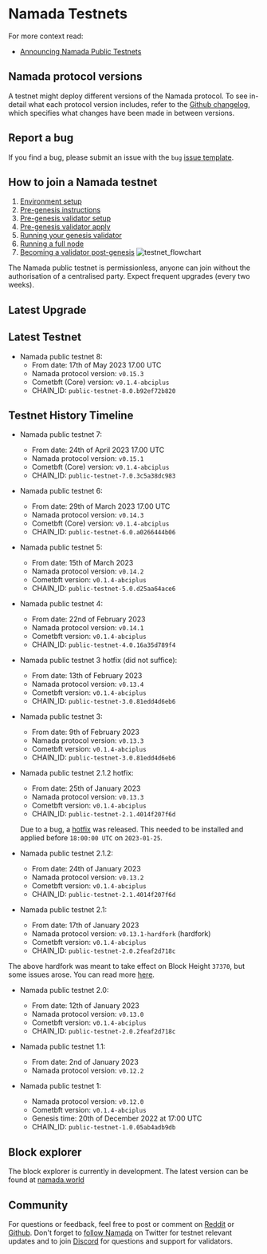 # Namada Testnets

For more context read:

- [Announcing Namada Public Testnets](https://blog.namada.net/announcing-namada-public-testnets/)

## Namada protocol versions

A testnet might deploy different versions of the Namada protocol. To see in-detail what each protocol version includes, refer to the [Github changelog](https://github.com/anoma/namada/tree/main/.changelog), which specifies what changes have been made in between versions.

## Report a bug

If you find a bug, please submit an issue with the `bug` [issue template](https://github.com/anoma/namada/issues/new/choose).

## How to join a Namada testnet

1. [Environment setup](./environment-setup.md)
2. [Pre-genesis instructions](./pre-genesis.md)
3. [Pre-genesis validator setup](../../validators/genesis-validator-setup.md)
4. [Pre-genesis validator apply](./genesis-validator-apply.md)
5. [Running your genesis validator](../../validators/run-your-genesis-validator.md)
6. [Running a full node](../../running-a-full-node.md)
7. [Becoming a validator post-genesis](./post-genesis-validator.md)
   ![testnet_flowchart](/images/testnet_flowchart.png)

The Namada public testnet is permissionless, anyone can join without the authorisation of a centralised party. Expect frequent upgrades (every two weeks).

## Latest Upgrade

## Latest Testnet

- Namada public testnet 8:
  - From date: 17th of May 2023 17.00 UTC
  - Namada protocol version: `v0.15.3`
  - Cometbft (Core) version: `v0.1.4-abciplus`
  - CHAIN_ID: `public-testnet-8.0.b92ef72b820`

## Testnet History Timeline

- Namada public testnet 7:

  - From date: 24th of April 2023 17.00 UTC
  - Namada protocol version: `v0.15.1`
  - Cometbft (Core) version: `v0.1.4-abciplus`
  - CHAIN_ID: `public-testnet-7.0.3c5a38dc983`

- Namada public testnet 6:

  - From date: 29th of March 2023 17.00 UTC
  - Namada protocol version: `v0.14.3`
  - Cometbft (Core) version: `v0.1.4-abciplus`
  - CHAIN_ID: `public-testnet-6.0.a0266444b06`

- Namada public testnet 5:

  - From date: 15th of March 2023
  - Namada protocol version: `v0.14.2`
  - Cometbft version: `v0.1.4-abciplus`
  - CHAIN_ID: `public-testnet-5.0.d25aa64ace6`

- Namada public testnet 4:

  - From date: 22nd of February 2023
  - Namada protocol version: `v0.14.1`
  - Cometbft version: `v0.1.4-abciplus`
  - CHAIN_ID: `public-testnet-4.0.16a35d789f4`

- Namada public testnet 3 hotfix (did not suffice):

  - From date: 13th of February 2023
  - Namada protocol version: `v0.13.4`
  - Cometbft version: `v0.1.4-abciplus`
  - CHAIN_ID: `public-testnet-3.0.81edd4d6eb6`

- Namada public testnet 3:

  - From date: 9th of February 2023
  - Namada protocol version: `v0.13.3`
  - Cometbft version: `v0.1.4-abciplus`
  - CHAIN_ID: `public-testnet-3.0.81edd4d6eb6`

- Namada public testnet 2.1.2 hotfix:

  - From date: 25th of January 2023
  - Namada protocol version: `v0.13.3`
  - Cometbft version: `v0.1.4-abciplus`
  - CHAIN_ID: `public-testnet-2.1.4014f207f6d`

  Due to a bug, a [hotfix](https://github.com/anoma/namada/releases/tag/v0.13.3) was released.
  This needed to be installed and applied before `18:00:00 UTC` on `2023-01-25`.

- Namada public testnet 2.1.2:

  - From date: 24th of January 2023
  - Namada protocol version: `v0.13.2`
  - Cometbft version: `v0.1.4-abciplus`
  - CHAIN_ID: `public-testnet-2.1.4014f207f6d`

- Namada public testnet 2.1:
  - From date: 17th of January 2023
  - Namada protocol version: `v0.13.1-hardfork` (hardfork)
  - Cometbft version: `v0.1.4-abciplus`
  - CHAIN_ID: `public-testnet-2.0.2feaf2d718c`

The above hardfork was meant to take effect on Block Height `37370`, but some issues arose. You can read more [here](https://blog.namada.net/namada-testnet-v0-13-0-upgrade-postmortem).

- Namada public testnet 2.0:

  - From date: 12th of January 2023
  - Namada protocol version: `v0.13.0`
  - Cometbft version: `v0.1.4-abciplus`
  - CHAIN_ID: `public-testnet-2.0.2feaf2d718c`

- Namada public testnet 1.1:
  - From date: 2nd of January 2023
  - Namada protocol version: `v0.12.2`
- Namada public testnet 1:
  - Namada protocol version: `v0.12.0`
  - Cometbft version: `v0.1.4-abciplus`
  - Genesis time: 20th of December 2022 at 17:00 UTC
  - CHAIN_ID: `public-testnet-1.0.05ab4adb9db`

## Block explorer

The block explorer is currently in development. The latest version can be found at [namada.world](https://namada.world/)

## Community

For questions or feedback, feel free to post or comment on [Reddit](https://www.reddit.com/r/namada) or [Github](https://github.com/anoma/namada/issues). Don't forget to [follow Namada](https://twitter.com/namadanetwork) on Twitter for testnet relevant updates and to join [Discord](https://discord.gg/namada) for questions and support for validators.
